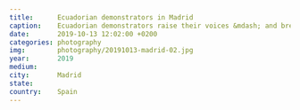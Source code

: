 ```yaml
---
title:  	Ecuadorian demonstrators in Madrid
caption:	Ecuadorian demonstrators raise their voices &mdash; and break down in tears
date:   	2019-10-13 12:02:00 +0200
categories: photography
img:		photography/20191013-madrid-02.jpg
year:		2019
medium:
city:		Madrid
state:
country:	Spain
---
```

